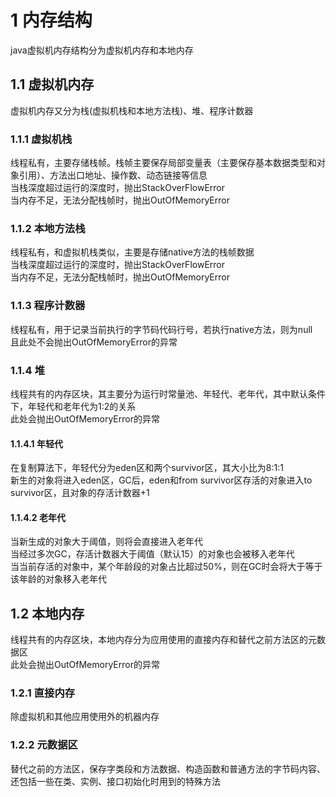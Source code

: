   
# 1 内存结构  
java虚拟机内存结构分为虚拟机内存和本地内存  
## 1.1 虚拟机内存  
虚拟机内存又分为栈(虚拟机栈和本地方法栈)、堆、程序计数器  
### 1.1.1 虚拟机栈
线程私有，主要存储栈帧。栈帧主要保存局部变量表（主要保存基本数据类型和对象引用）、方法出口地址、操作数、动态链接等信息  
当栈深度超过运行的深度时，抛出StackOverFlowError  
当内存不足，无法分配栈帧时，抛出OutOfMemoryError  
### 1.1.2 本地方法栈
线程私有，和虚拟机栈类似，主要是存储native方法的栈帧数据  
当栈深度超过运行的深度时，抛出StackOverFlowError  
当内存不足，无法分配栈帧时，抛出OutOfMemoryError  
### 1.1.3 程序计数器
线程私有，用于记录当前执行的字节码代码行号，若执行native方法，则为null  
且此处不会抛出OutOfMemoryError的异常  
### 1.1.4 堆
线程共有的内存区块，其主要分为运行时常量池、年轻代、老年代，其中默认条件下，年轻代和老年代为1:2的关系  
此处会抛出OutOfMemoryError的异常   
#### 1.1.4.1 年轻代
在复制算法下，年轻代分为eden区和两个survivor区，其大小比为8:1:1  
新生的对象将进入eden区，GC后，eden和from survivor区存活的对象进入to survivor区，且对象的存活计数器+1
#### 1.1.4.2 老年代
当新生成的对象大于阈值，则将会直接进入老年代  
当经过多次GC，存活计数器大于阈值（默认15）的对象也会被移入老年代  
当当前存活的对象中，某个年龄段的对象占比超过50%，则在GC时会将大于等于该年龄的对象移入老年代
## 1.2 本地内存  
线程共有的内存区块，本地内存分为应用使用的直接内存和替代之前方法区的元数据区  
此处会抛出OutOfMemoryError的异常
### 1.2.1 直接内存
除虚拟机和其他应用使用外的机器内存
### 1.2.2 元数据区 
替代之前的方法区，保存字类段和方法数据、构造函数和普通方法的字节码内容、还包括一些在类、实例、接口初始化时用到的特殊方法